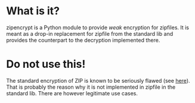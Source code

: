 # What is it?
zipencrypt is a Python module to provide *weak* encryption for zipfiles. 
It is meant as a drop-in replacement for zipfile from the standard lib and 
provides the counterpart to the decryption implemented there.

# Do not use this!
The standard encryption of ZIP is known to be seriously flawed (see [here](https://en.wikipedia.org/wiki/Zip_(file_format)#Encryption)).
That is probably the reason why it is not implemented in zipfile in the standard lib.
There are however legitimate use cases.
